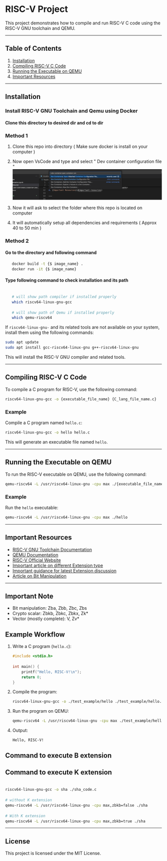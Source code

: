 # RISC-V Project

This project demonstrates how to compile and run RISC-V C code using the RISC-V GNU toolchain and QEMU.

---

## Table of Contents

1. [Installation](#installation)
2. [Compiling RISC-V C Code](#compiling-risc-v-c-code)
3. [Running the Executable on QEMU](#running-the-executable-on-qemu)
4. [Important Resources](#important-resources)

---

## Installation

### Install RISC-V GNU Toolchain and Qemu using Docker

#### Clone this directory to desired dir and cd to dir

### Method 1
   1. Clone this repo into directory ( Make sure docker is install on your computer )
   2. Now open VsCode and type and select " Dev container configuration file "
   ![Alt Text](./setup_img_files/dev_setup.png)

   3. Now it will ask to select the folder where this repo is located on computer
   4. It will automatically setup all dependencies and requirements ( Approx 40 to 50 min )

### Method 2



#### Go to the directory and following command
```bash
   docker build -t {$ image_name} .
   docker run -it {$ image_name}
```

#### Type following command to check installation and its path

```bash

   # will show path compiler if installed properly
   which riscv64-linux-gnu-gcc

   # will show path of Qemu if installed properly
   which qemu-riscv64

```



If `riscv64-linux-gnu-` and its related tools are not available on your system, install them using the following commands:

```bash
sudo apt update
sudo apt install gcc-riscv64-linux-gnu g++-riscv64-linux-gnu
```

This will install the RISC-V GNU compiler and related tools.

---

## Compiling RISC-V C Code

To compile a C program for RISC-V, use the following command:

```bash
riscv64-linux-gnu-gcc -o {executable_file_name} {C_lang_file_name.c}
```

### Example

Compile a C program named `hello.c`:

```bash
riscv64-linux-gnu-gcc -o hello hello.c
```

This will generate an executable file named `hello`.

---

## Running the Executable on QEMU

To run the RISC-V executable on QEMU, use the following command:

```bash
qemu-riscv64 -L /usr/riscv64-linux-gnu -cpu max ./{executable_file_name}
```

### Example

Run the `hello` executable:

```bash
qemu-riscv64 -L /usr/riscv64-linux-gnu -cpu max ./hello
```

---

## Important Resources

- [RISC-V GNU Toolchain Documentation](https://github.com/riscv/riscv-gnu-toolchain)
- [QEMU Documentation](https://www.qemu.org/)
- [RISC-V Official Website](https://riscv.org/)
- [Important article on different Extension type](https://research.redhat.com/blog/article/risc-v-extensions-whats-available-and-how-to-find-it/)
- [Important guidance for latest Extension discussion](https://gitlab.com/qemu-project/qemu/-/issues/2245)
- [Article on Bit Manipulation](https://fprox.substack.com/p/risc-v-scalar-bit-manipulation-extensions)

---

## Important Note
   -  Bit manipulation: Zba, Zbb, Zbc, Zbs
   -  Crypto scalar: Zbkb, Zbkc, Zbkx, Zk*
   -  Vector (mostly complete): V, Zv*

## Example Workflow

1. Write a C program (`hello.c`):
   ```c
   #include <stdio.h>

   int main() {
       printf("Hello, RISC-V!\n");
       return 0;
   }
   ```

2. Compile the program:
   ```bash
   riscv64-linux-gnu-gcc -o ./test_example/hello ./test_example/hello.c
   ```

3. Run the program on QEMU:
   ```bash
   qemu-riscv64 -L /usr/riscv64-linux-gnu -cpu max ./test_example/hello
   ```

4. Output:
   ```
   Hello, RISC-V!
   ```


## Command to execute B extension


## Command to execute K extension
   ```bash

   riscv64-linux-gnu-gcc -o sha ./sha_code.c

   # without K extension
   qemu-riscv64 -L /usr/riscv64-linux-gnu -cpu max,zbkb=false ./sha

   # With K extension
   qemu-riscv64 -L /usr/riscv64-linux-gnu -cpu max,zbkb=true ./sha

   ```
---

## License

This project is licensed under the MIT License.


